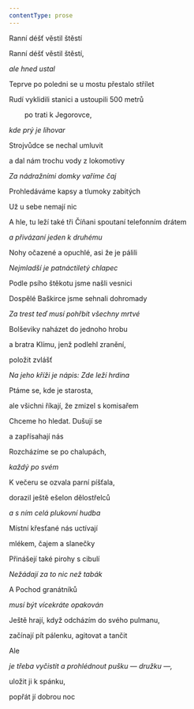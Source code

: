 ```yaml
---
contentType: prose
---
```


Ranní déšť věstil štěstí

Ranní déšť věstil štěstí,

_ale hned ustal_

Teprve po poledni se u mostu přestalo střílet

Rudí vyklidili stanici a ustoupili 500 metrů

        po trati k Jegorovce,

_kde prý je lihovar_

Strojvůdce se nechal umluvit

a dal nám trochu vody z lokomotivy

_Za nádražními domky vaříme čaj_

Prohledáváme kapsy a tlumoky zabitých

Už u sebe nemají nic

A hle, tu leží také tři Číňani spoutaní telefonním drátem

_a přivázaní jeden k druhému_

Nohy očazené a opuchlé, asi že je pálili

_Nejmladší je patnáctiletý chlapec_

Podle psího štěkotu jsme našli vesnici

Dospělé Baškirce jsme sehnali dohromady

_Za trest teď musí pohřbít všechny mrtvé_

Bolševiky naházet do jednoho hrobu

a bratra Klímu, jenž podlehl zranění,

položit zvlášť

_Na jeho kříži je nápis: Zde leží hrdina_

Ptáme se, kde je starosta,

ale všichni říkají, že zmizel s komisařem

Chceme ho hledat. Dušují se

a zapřísahají nás

Rozcházíme se po chalupách,

_každý po svém_

K večeru se ozvala parní píšťala,

dorazil ještě ešelon dělostřelců

_a s ním celá plukovní hudba_

Místní křesťané nás uctívají

mlékem, čajem a slanečky

Přinášejí také pirohy s cibulí

_Nežádají za to nic než tabák_

A Pochod granátníků

_musí být vícekráte opakován_

Ještě hrají, když odcházím do svého pulmanu,

začínají pít pálenku, agitovat a tančit

Ale

_je třeba vyčistit a prohlédnout pušku — družku —,_

uložit ji k spánku,

popřát jí dobrou noc
